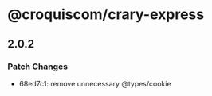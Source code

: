 # @croquiscom/crary-express

## 2.0.2

### Patch Changes

- 68ed7c1: remove unnecessary @types/cookie
